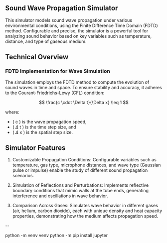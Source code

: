 ## Sound Wave Propagation Simulator
This simulator models sound wave propagation under various environmental conditions, using the Finite Difference Time Domain (FDTD) method. Configurable and precise, the simulator is a powerful tool for analyzing sound behavior based on key variables such as temperature, distance, and type of gaseous medium.

## Technical Overview
### FDTD Implementation for Wave Simulation
The simulation employs the FDTD method to compute the evolution of sound waves in time and space. To ensure stability and accuracy, it adheres to the Courant-Friedrichs-Lewy (CFL) condition:

$$
\frac{c \cdot \Delta t}{\Delta x} \leq 1
$$

where:
- \( c \) is the wave propagation speed,
- \( $\Delta$ t \) is the time step size, and
- \( $\Delta$ x \) is the spatial step size.

## Simulator Features
1. Customizable Propagation Conditions: Configurable variables such as temperature, gas type, microphone distances, and wave type (Gaussian pulse or impulse) enable the study of different sound propagation scenarios.

2. Simulation of Reflections and Perturbations: Implements reflective boundary conditions that mimic walls at the tube ends, generating interference and oscillations in wave behavior.

3. Comparison Across Gases: Simulates wave behavior in different gases (air, helium, carbon dioxide), each with unique density and heat capacity properties, demonstrating how the medium affects propagation speed.

-- 

python -m venv venv
python -m pip install jupyter
